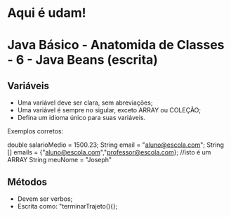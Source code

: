 # Aqui é udam!


# Java Básico - Anatomida de Classes - 6 - Java Beans (escrita)


## Variáveis

- Uma variável deve ser clara, sem abreviações;
- Uma variável é sempre no sigular, exceto ARRAY ou COLEÇÃO;
- Defina um idioma único para suas variáveis.

Exemplos corretos:

double salarioMedio = 1500.23;
String email = "aluno@escola.com";
String [] emails = {"aluno@escola.com","professor@escola.com}; //isto é um ARRAY
String meuNome = "Joseph"

## Métodos

- Devem ser verbos;
- Escrita como: "terminarTrajeto(){};
